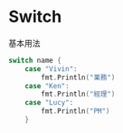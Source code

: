 # Switch 
基本用法
```go
switch name {
	case "Vivin":
		fmt.Println("業務")
	case "Ken":
		fmt.Println("經理")
	case "Lucy":
		fmt.Println("PM")
	}
```